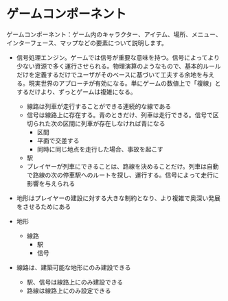 # ゲームコンポーネント

ゲームコンポーネント：ゲーム内のキャラクター、アイテム、場所、メニュー、インターフェース、マップなどの要素について説明します。

- 信号処理エンジン。ゲームでは信号が重要な意味を持つ。信号によってより少ない資源で多く運行させられる。物理演算のようなもので、基本的ルールだけを定義するだけでユーザがそのベースに基づいて工夫する余地を与える。現実世界のアプローチが有効になる。単にゲームの数値上で「複線」とするだけより、ずっとゲームは複雑になる。
  - 線路は列車が走行することができる連続的な線である
  - 信号は線路上に存在する。青のときだけ、列車は走行できる。信号で区切られた次の区間に列車が存在しなければ青になる
    - 区間
    - 平面で交差する
    - 同時に同じ地点を走行した場合、事故を起こす
  - 駅
  - プレイヤーが列車にできることは、路線を決めることだけ。列車は自動で路線の次の停車駅へのルートを探し、運行する。信号によって走行に影響を与えられる

- 地形はプレイヤーの建設に対する大きな制約となり、より複雑で奥深い発展をさせるためにある
- 地形
  - 線路
    - 駅
    - 信号
- 線路は、建築可能な地形にのみ建設できる
  - 駅、信号は線路上にのみ建設できる
  - 路線は線路上にのみ設定できる
